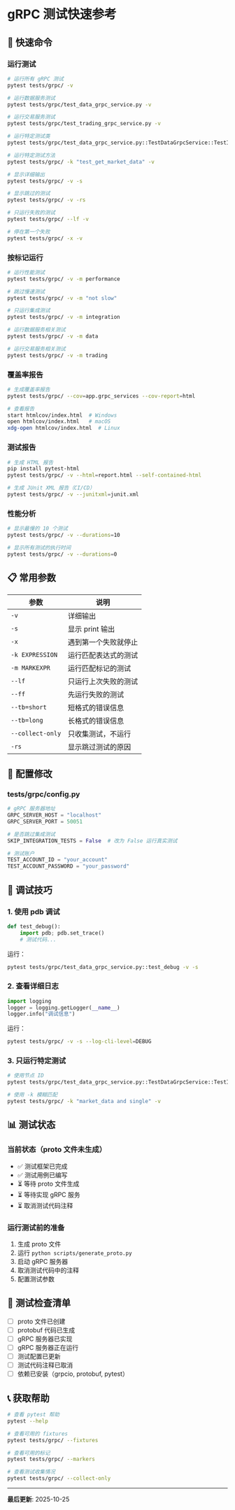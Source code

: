 # gRPC 测试快速参考

## 🚀 快速命令

### 运行测试

```bash
# 运行所有 gRPC 测试
pytest tests/grpc/ -v

# 运行数据服务测试
pytest tests/grpc/test_data_grpc_service.py -v

# 运行交易服务测试
pytest tests/grpc/test_trading_grpc_service.py -v

# 运行特定测试类
pytest tests/grpc/test_data_grpc_service.py::TestDataGrpcService::TestImplementedApis -v

# 运行特定测试方法
pytest tests/grpc/ -k "test_get_market_data" -v

# 显示详细输出
pytest tests/grpc/ -v -s

# 显示跳过的测试
pytest tests/grpc/ -v -rs

# 只运行失败的测试
pytest tests/grpc/ --lf -v

# 停在第一个失败
pytest tests/grpc/ -x -v
```

### 按标记运行

```bash
# 运行性能测试
pytest tests/grpc/ -v -m performance

# 跳过慢速测试
pytest tests/grpc/ -v -m "not slow"

# 只运行集成测试
pytest tests/grpc/ -v -m integration

# 运行数据服务相关测试
pytest tests/grpc/ -v -m data

# 运行交易服务相关测试
pytest tests/grpc/ -v -m trading
```

### 覆盖率报告

```bash
# 生成覆盖率报告
pytest tests/grpc/ --cov=app.grpc_services --cov-report=html

# 查看报告
start htmlcov/index.html  # Windows
open htmlcov/index.html   # macOS
xdg-open htmlcov/index.html  # Linux
```

### 测试报告

```bash
# 生成 HTML 报告
pip install pytest-html
pytest tests/grpc/ -v --html=report.html --self-contained-html

# 生成 JUnit XML 报告（CI/CD）
pytest tests/grpc/ -v --junitxml=junit.xml
```

### 性能分析

```bash
# 显示最慢的 10 个测试
pytest tests/grpc/ -v --durations=10

# 显示所有测试的执行时间
pytest tests/grpc/ -v --durations=0
```

## 📋 常用参数

| 参数 | 说明 |
|------|------|
| `-v` | 详细输出 |
| `-s` | 显示 print 输出 |
| `-x` | 遇到第一个失败就停止 |
| `-k EXPRESSION` | 运行匹配表达式的测试 |
| `-m MARKEXPR` | 运行匹配标记的测试 |
| `--lf` | 只运行上次失败的测试 |
| `--ff` | 先运行失败的测试 |
| `--tb=short` | 短格式的错误信息 |
| `--tb=long` | 长格式的错误信息 |
| `--collect-only` | 只收集测试，不运行 |
| `-rs` | 显示跳过测试的原因 |

## 🔧 配置修改

### tests/grpc/config.py

```python
# gRPC 服务器地址
GRPC_SERVER_HOST = "localhost"
GRPC_SERVER_PORT = 50051

# 是否跳过集成测试
SKIP_INTEGRATION_TESTS = False  # 改为 False 运行真实测试

# 测试账户
TEST_ACCOUNT_ID = "your_account"
TEST_ACCOUNT_PASSWORD = "your_password"
```

## 🐛 调试技巧

### 1. 使用 pdb 调试

```python
def test_debug():
    import pdb; pdb.set_trace()
    # 测试代码...
```

运行：
```bash
pytest tests/grpc/test_data_grpc_service.py::test_debug -v -s
```

### 2. 查看详细日志

```python
import logging
logger = logging.getLogger(__name__)
logger.info("调试信息")
```

运行：
```bash
pytest tests/grpc/ -v -s --log-cli-level=DEBUG
```

### 3. 只运行特定测试

```bash
# 使用节点 ID
pytest tests/grpc/test_data_grpc_service.py::TestDataGrpcService::TestImplementedApis::test_get_market_data_single_stock -v

# 使用 -k 模糊匹配
pytest tests/grpc/ -k "market_data and single" -v
```

## 📊 测试状态

### 当前状态（proto 文件未生成）

- ✅ 测试框架已完成
- ✅ 测试用例已编写
- ⏳ 等待 proto 文件生成
- ⏳ 等待实现 gRPC 服务
- ⏳ 取消测试代码注释

### 运行测试前的准备

1. 生成 proto 文件
2. 运行 `python scripts/generate_proto.py`
3. 启动 gRPC 服务器
4. 取消测试代码中的注释
5. 配置测试参数

## 🎯 测试检查清单

- [ ] proto 文件已创建
- [ ] protobuf 代码已生成
- [ ] gRPC 服务器已实现
- [ ] gRPC 服务器正在运行
- [ ] 测试配置已更新
- [ ] 测试代码注释已取消
- [ ] 依赖已安装（grpcio, protobuf, pytest）

## 📞 获取帮助

```bash
# 查看 pytest 帮助
pytest --help

# 查看可用的 fixtures
pytest tests/grpc/ --fixtures

# 查看可用的标记
pytest tests/grpc/ --markers

# 查看测试收集情况
pytest tests/grpc/ --collect-only
```

---

**最后更新**: 2025-10-25
